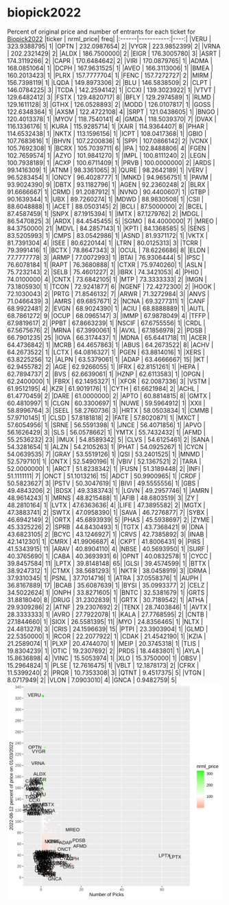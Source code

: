 # biopick2022
Percent of original price and number of entrants for each ticket for [Biopick2022](https://twitter.com/hashtag/Biopick2022)
|ticker |  nrml_price| freq|
|:------|-----------:|----:|
|VERU   | 323.9388795|    1|
|OPTN   | 232.0987654|    2|
|VYGR   | 223.9852399|    2|
|VRNA   | 202.2321429|    2|
|ALDX   | 186.7500000|    2|
|EIGR   | 176.3005780|    3|
|ASRT   | 174.3119266|    2|
|CAPR   | 170.6484642|    2|
|VIRI   | 170.0879765|    1|
|ADMA   | 168.0851064|    1|
|DCPH   | 167.9631525|    1|
|AVEO   | 166.3113006|    1|
|BMEA   | 160.2013423|    1|
|PLRX   | 157.7777704|    1|
|FENC   | 157.7272727|    2|
|MIRM   | 156.7398119|    1|
|LQDA   | 149.8973306|    2|
|BLU    | 146.5838509|    2|
|CLPT   | 146.0784225|    3|
|TCDA   | 142.2594142|    1|
|CCXI   | 139.3023922|    1|
|VTVT   | 129.6482412|    3|
|FSTX   | 129.4820717|    8|
|BFLY   | 129.2974589|    1|
|RLMD   | 129.1611128|    3|
|GTHX   | 126.0528893|    2|
|MODD   | 126.0107817|    1|
|GOSS   | 122.6348364|    1|
|AXSM   | 122.4722108|    4|
|SRPT   | 121.0438605|    1|
|BNGO   | 120.4013378|    1|
|MYOV   | 118.7540141|    4|
|GMDA   | 118.5039370|    7|
|DVAX   | 116.1336176|    1|
|KURA   | 115.9285714|    1|
|XAIR   | 114.9364407|    8|
|PHAR   | 114.6532438|    1|
|NKTX   | 113.1596156|    1|
|ICPT   | 108.0417368|    1|
|GBIO   | 107.7683616|    1|
|BHVN   | 107.2200836|    1|
|SPPI   | 107.0866142|    2|
|VCNX   | 105.7692308|    1|
|BCRX   | 105.7039711|    6|
|IPA    | 102.8488806|    4|
|FGEN   | 102.7659574|    1|
|AZYO   | 101.9841270|    1|
|IMPL   | 100.8111240|    2|
|LEGN   | 100.7938189|    1|
|ACXP   | 100.6711409|    1|
|PRVB   | 100.0000000|    2|
|ARDS   |  99.1416309|    1|
|ATNM   |  98.3361065|    3|
|QURE   |  98.2642189|    1|
|VERV   |  96.5283454|    1|
|ONCY   |  96.4028777|    1|
|MNKD   |  94.9656751|    1|
|PAVM   |  93.9024390|    9|
|DBTX   |  93.1182796|    1|
|AGEN   |  92.2360248|    2|
|BLRX   |  91.6666667|    1|
|CRMD   |  91.2087912|    1|
|NVNO   |  90.4400607|    1|
|GTBP   |  90.1639344|    1|
|UBX    |  89.7260274|    1|
|MDWD   |  88.9830508|    1|
|CSII   |  88.6048888|    1|
|ACET   |  88.0503145|    2|
|BCLI   |  87.5000000|    2|
|BCEL   |  87.4587459|    1|
|SNPX   |  87.1915394|    1|
|IMTX   |  87.1279762|    2|
|MDGL   |  86.5470825|    3|
|ARDX   |  84.4545455|    5|
|SGMO   |  84.4000000|    7|
|MREO   |  84.3750000|   21|
|MDVL   |  84.2857143|    1|
|KPTI   |  84.1368585|    5|
|SENS   |  83.5205993|    1|
|CMPS   |  83.0542986|    1|
|ASND   |  81.9371172|    1|
|VKTX   |  81.7391304|    4|
|ISEE   |  80.6220144|    1|
|LTRN   |  80.0125313|    3|
|TCRR   |  79.3991416|    1|
|BCTX   |  78.8647343|    3|
|OCUL   |  78.6226686|    8|
|ELDN   |  77.7777778|    3|
|ARMP   |  77.0072993|    1|
|BTAI   |  76.9306444|    5|
|IPSC   |  76.6078184|    1|
|RAPT   |  76.3680888|    1|
|CTXR   |  75.9740260|    1|
|ASLN   |  75.7232143|    2|
|SELB   |  75.4601227|    2|
|IBRX   |  74.3421053|    4|
|PHIO   |  74.0100000|    4|
|CNTX   |  73.6842105|    1|
|MTP    |  73.3333333|    2|
|IMGN   |  73.1805930|    1|
|TCON   |  72.9241877|    6|
|NGENF  |  72.4272300|    2|
|HOOK   |  72.1030043|    2|
|PRTG   |  71.8546132|    7|
|ARWR   |  71.3272984|    3|
|ANVS   |  71.0466439|    3|
|AMRS   |  69.6857671|    2|
|NCNA   |  69.3277311|    1|
|CANF   |  68.9922481|    2|
|EVGN   |  68.9024390|    1|
|ACIU   |  68.8888889|    1|
|AUTL   |  68.7861272|    9|
|OCUP   |  68.0965147|    3|
|IMMP   |  67.9878049|    4|
|TFFP   |  67.9819617|    2|
|PPBT   |  67.8663239|    1|
|NSCIF  |  67.6755556|    1|
|CRDL   |  67.5675676|    2|
|MRNA   |  67.3990061|    1|
|AVXL   |  67.1856978|    2|
|PDSB   |  66.7901235|   25|
|IOVA   |  66.3174437|    1|
|MDNA   |  65.6441718|   11|
|ACER   |  64.4736842|    1|
|MCRB   |  64.4657863|    1|
|ABUS   |  64.2673522|    8|
|ACHV   |  64.2673522|    1|
|LCTX   |  64.0816327|    1|
|PGEN   |  63.8814016|    1|
|XERS   |  63.8225256|   12|
|ALPN   |  63.5379061|    1|
|ADAP   |  63.4666667|   15|
|IKT    |  62.9455782|    2|
|AGE    |  62.9266055|    1|
|IFRX   |  62.8151261|    1|
|HEPA   |  62.7894737|    2|
|BVS    |  62.6639061|    1|
|HZNP   |  62.6113583|    1|
|OPGN   |  62.2400000|    1|
|FBRX   |  62.1495327|    1|
|XFOR   |  62.0087336|    3|
|VSTM   |  61.9512195|    4|
|KZR    |  61.9019176|    1|
|CYTH   |  61.6621984|    2|
|ACHL   |  61.4770459|    2|
|DARE   |  61.0000000|    2|
|APTO   |  60.8814815|    8|
|GMTX   |  60.4810997|    1|
|CLGN   |  60.3300697|    1|
|NUWE   |  59.5964912|    1|
|XXII   |  58.8996764|    3|
|SEEL   |  58.2760736|    3|
|HRTX   |  58.0503834|    1|
|CMMB   |  57.9710145|    1|
|CLSD   |  57.8181818|    2|
|FATE   |  57.8020871|    1|
|MXCT   |  57.6054956|    1|
|SRNE   |  56.5591398|    1|
|JNCE   |  56.4071856|    1|
|APVO   |  56.1626429|    3|
|SLS    |  56.0578662|    1|
|YMTX   |  55.7432432|    1|
|AFMD   |  55.2536232|   23|
|IMUX   |  54.8589342|    5|
|CLVS   |  54.6125461|    2|
|SANA   |  54.3281654|    1|
|ALZN   |  54.2105263|    1|
|PHAT   |  54.0925267|    1|
|CYCN   |  54.0639535|    7|
|GRAY   |  53.5519126|    1|
|QSI    |  53.2401525|    1|
|MNMD   |  52.5797101|    1|
|ONTX   |  52.5490196|    1|
|VBIV   |  52.1367521|    2|
|TARA   |  52.0000000|    1|
|ARCT   |  51.8238342|    1|
|FUSN   |  51.3189448|    2|
|INFI   |  51.1111111|    7|
|ONCT   |  51.1013216|   15|
|ADCT   |  50.9900965|    1|
|CRDF   |  50.5823627|    3|
|PSTV   |  50.3047619|    1|
|BIVI   |  49.5555556|    1|
|GBS    |  49.4843206|    2|
|BDSX   |  49.3383743|    1|
|LGVN   |  49.2957746|    1|
|AMRN   |  48.9614243|    1|
|MRNS   |  48.8215488|    1|
|AFIB   |  48.6803519|    3|
|ZY     |  48.2810164|    1|
|LVTX   |  47.6363636|    4|
|LIFE   |  47.3895582|    2|
|MGTX   |  47.3883741|    2|
|SWTX   |  47.0958390|    1|
|SAVA   |  46.7276877|    7|
|SYBX   |  46.6942149|    2|
|ORTX   |  45.6893939|    5|
|PHAS   |  45.5938697|    2|
|ZYME   |  45.3325226|    2|
|SPRB   |  44.8430493|    1|
|TGTX   |  43.7368421|    9|
|DNA    |  43.6823105|    2|
|BCYC   |  43.1246927|    1|
|CRVS   |  42.7385892|    3|
|INAB   |  42.1412301|    1|
|CMRX   |  41.9906687|    4|
|CKPT   |  41.8006431|    9|
|PIRS   |  41.5343915|   11|
|ARAV   |  40.8904110|    4|
|NBSE   |  40.5693950|    1|
|SURF   |  40.3765690|    1|
|CABA   |  40.3693931|    6|
|OPNT   |  40.0832578|    1|
|CYCC   |  39.8457584|   11|
|LPTX   |  39.8148148|   65|
|GLSI   |  39.4574599|    1|
|BTTX   |  38.9247312|    1|
|CTMX   |  38.5681293|    1|
|NKTR   |  38.0458919|    3|
|DRMA   |  37.9310345|    1|
|PSNL   |  37.7014716|    1|
|ATRA   |  37.0558376|    1|
|AUPH   |  36.8167889|   17|
|BCAB   |  35.6087639|    1|
|BYSI   |  35.0993377|    2|
|CELZ   |  34.5022624|    1|
|ONPH   |  33.8271605|    1|
|BNTC   |  32.5381679|    1|
|GRTS   |  31.8818040|    8|
|DRUG   |  31.2302839|    1|
|GRTX   |  30.7189542|    1|
|ATHA   |  29.9309286|    2|
|ATNF   |  29.2307692|    2|
|TENX   |  28.7403846|    1|
|AVTX   |  28.3333333|    1|
|AVRO   |  27.7922078|    1|
|KALA   |  27.7768595|    2|
|CNTB   |  27.1844660|    1|
|SIOX   |  26.5581395|   11|
|MYO    |  24.8356465|    1|
|NLTX   |  24.4813278|    3|
|CRIS   |  24.1596639|   15|
|PTPI   |  23.3903904|    1|
|GLMD   |  22.5350000|    1|
|RCOR   |  22.2077922|    1|
|CDAK   |  21.4542190|    1|
|KZIA   |  21.2589074|    1|
|PLXP   |  20.4744070|    1|
|MEIP   |  20.3745318|    1|
|TLIS   |  19.8304239|    1|
|OTIC   |  19.2307692|    2|
|PRDS   |  18.4483801|    1|
|AYLA   |  15.8636898|    4|
|VINC   |  15.5053974|    1|
|XLO    |  15.3750000|    1|
|OBSV   |  15.2964824|    1|
|PLSE   |  12.7616475|    1|
|VBLT   |  12.1878173|    2|
|CFRX   |  11.5399240|    2|
|PRQR   |  10.7353308|    3|
|QTNT   |   9.4517375|    5|
|VTGN   |   8.0717949|    2|
|VLON   |   7.0903010|    4|
|GNCA   |   0.9482759|    5|
![retvspicks](biopicks.png?raw=true)
